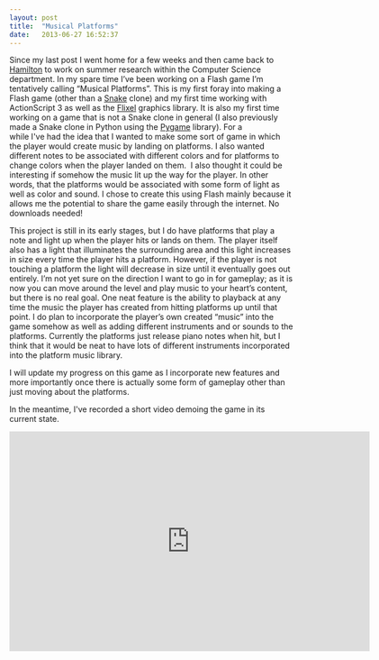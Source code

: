 ```yaml
---
layout: post
title:  "Musical Platforms"
date:   2013-06-27 16:52:37
---
```


Since my last post I went home for a few weeks and then came back to [Hamilton](http://cs.hamilton.edu/) to work on summer research within the Computer Science department. In my spare time I’ve been working on a Flash game I’m tentatively calling “Musical Platforms”. This is my first foray into making a Flash game (other than a [Snake](http://en.wikipedia.org/wiki/Snake_(video_game)) clone) and my first time working with ActionScript 3 as well as the [Flixel](http://flixel.org/) graphics library. It is also my first time working on a game that is not a Snake clone in general (I also previously made a Snake clone in Python using the [Pygame](http://www.pygame.org/news.html) library). For a while&nbsp;I've&nbsp;had the idea that I wanted to make some sort of game in which the player would create music by landing on platforms. I also wanted different notes to be associated with different colors and for platforms to change colors when the player landed on them. &nbsp;I also thought it could be interesting if somehow the music lit up the way for the player. In other words, that the platforms would be associated with some form of light as well as color and sound. I chose to create this using Flash mainly because it allows me the potential to share the game easily through the internet. No downloads needed!

This project is still in its early stages, but I do have platforms that play a note and light up when the player hits or lands on them. The player itself also has a light that illuminates the surrounding area and this light increases in size every time the player hits a platform. However, if the player is not touching a platform the light will decrease in size until it eventually goes out entirely. I’m not yet sure on the direction I want to go in for gameplay; as it is now you can move around the level and play music to your heart’s content, but there is no real goal. One neat feature is the ability to playback at any time the music the player has created from hitting platforms up until that point. I do plan to incorporate the player’s own created “music” into the game somehow as well as adding different instruments and or sounds to the platforms. Currently the platforms just release piano notes when hit, but I think that it would be neat to have lots of different instruments incorporated into the platform music library.

I will update my progress on this game as I incorporate new features and more importantly once there is actually some form of gameplay other than just moving about the platforms.

In the meantime, I've recorded a short video demoing the game in its current state. 
<iframe width="640" height="390" src="https://www.youtube.com/embed/jlcW2QRyNHA" frameborder="0" allowfullscreen></iframe>